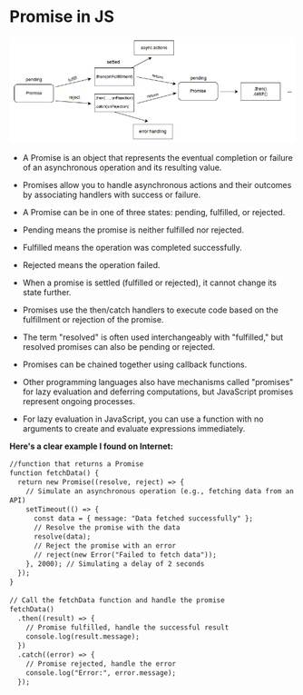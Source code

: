 # Promise in JS

![promises](assets/promises.png)

- A Promise is an object that represents the eventual completion or failure of an asynchronous operation and its resulting value.

- Promises allow you to handle asynchronous actions and their outcomes by associating handlers with success or failure.

- A Promise can be in one of three states: pending, fulfilled, or rejected.

- Pending means the promise is neither fulfilled nor rejected.

- Fulfilled means the operation was completed successfully.

- Rejected means the operation failed.

- When a promise is settled (fulfilled or rejected), it cannot change its state further.

- Promises use the then/catch handlers to execute code based on the fulfillment or rejection of the promise.

- The term "resolved" is often used interchangeably with "fulfilled," but resolved promises can also be pending or rejected.

- Promises can be chained together using callback functions.

- Other programming languages also have mechanisms called "promises" for lazy evaluation and deferring computations, but JavaScript promises represent ongoing processes.

- For lazy evaluation in JavaScript, you can use a function with no arguments to create and evaluate expressions immediately.

**Here's a clear example I found on Internet:**
```
//function that returns a Promise
function fetchData() {
  return new Promise((resolve, reject) => {
    // Simulate an asynchronous operation (e.g., fetching data from an API)
    setTimeout(() => {
      const data = { message: "Data fetched successfully" };
      // Resolve the promise with the data
      resolve(data);
      // Reject the promise with an error
      // reject(new Error("Failed to fetch data"));
    }, 2000); // Simulating a delay of 2 seconds
  });
}

// Call the fetchData function and handle the promise
fetchData()
  .then((result) => {
    // Promise fulfilled, handle the successful result
    console.log(result.message);
  })
  .catch((error) => {
    // Promise rejected, handle the error
    console.log("Error:", error.message);
  });
```